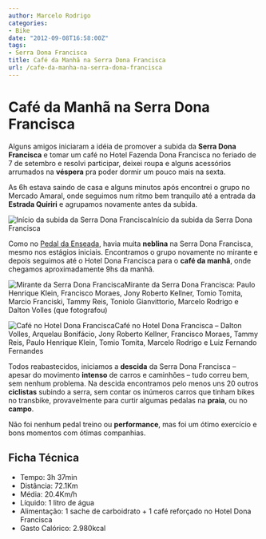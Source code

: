 ```yaml
---
author: Marcelo Rodrigo
categories:
- Bike
date: "2012-09-08T16:58:00Z"
tags:
- Serra Dona Francisca
title: Café da Manhã na Serra Dona Francisca
url: /cafe-da-manha-na-serra-dona-francisca
---
```

# Café da Manhã na Serra Dona Francisca

Alguns amigos iniciaram a idéia de promover a subida da **Serra Dona Francisca** e tomar um café no Hotel Fazenda Dona Francisca no feriado de 7 de setembro e resolvi participar, deixei roupa e alguns acessórios arrumados na **véspera** pra poder dormir um pouco mais na sexta.

As 6h estava saindo de casa e alguns minutos após encontrei o grupo no Mercado Amaral, onde seguimos num ritmo bem tranquilo até a entrada da **Estrada Quiriri** e agrupamos novamente antes da subida.

![Início da subida da Serra Dona Francisca](/images/2012/SAM_2180.webp "Início da subida da Serra Dona Francisca")Início da subida da Serra Dona Francisca

Como no [Pedal da Enseada](/pedal-joinville-praia-de-enseada "Pedal da Enseada"), havia muita **neblina** na Serra Dona Francisca, mesmo nos estágios iniciais. Encontramos o grupo novamente no mirante e depois seguimos até o Hotel Dona Francisca para o **café da manhã**, onde chegamos aproximadamente 9hs da manhã.

![Mirante da Serra Dona Francisca](/images/2012/SAM_2181.webp "Mirante da Serra Dona Francisca")Mirante da Serra Dona Francisca: Paulo Henrique Klein, Francisco Moraes, Jony Roberto Kellner, Tomio Tomita, Marcio Franciski, Tammy Reis, Toniolo Gianvittorio, Marcelo Rodrigo e Dalton Volles (que fotografou)

![Café no Hotel Dona Francisca](/images/2012/SAM_2184.webp "Café no Hotel Dona Francisca")Café no Hotel Dona Francisca – Dalton Volles, Arquelau Bonifácio, Jony Roberto Kellner, Francisco Moraes, Tammy Reis, Paulo Henrique Klein, Tomio Tomita, Marcelo Rodrigo e Luiz Fernando Fernandes

Todos reabastecidos, iniciamos a **descida** da Serra Dona Francisca – apesar do movimento **intenso** de carros e caminhões – tudo correu bem, sem nenhum problema. Na descida encontramos pelo menos uns 20 outros **ciclistas** subindo a serra, sem contar os inúmeros carros que tinham bikes no transbike, provavelmente para curtir algumas pedalas na **praia**, ou no **campo**.

Não foi nenhum pedal treino ou **performance**, mas foi um ótimo exercício e bons momentos com ótimas companhias.

## Ficha Técnica

- Tempo: 3h 37min
- Distância: 72.1Km
- Média: 20.4Km/h
- Líquido: 1 litro de água
- Alimentação: 1 sache de carboidrato + 1 café reforçado no Hotel Dona Francisca
- Gasto Calórico: 2.980kcal